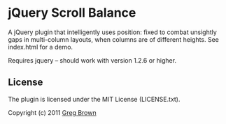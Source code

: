 # jQuery Scroll Balance

A jQuery plugin that intelligently uses position: fixed to combat unsightly gaps 
in multi-column layouts, when columns are of different heights. See index.html for
a demo.

Requires jquery – should work with version 1.2.6 or higher. 

## License

The plugin is licensed under the MIT License (LICENSE.txt).

Copyright (c) 2011 [Greg Brown](http://gregbrown.co.nz)